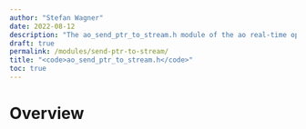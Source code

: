 ```yaml
---
author: "Stefan Wagner"
date: 2022-08-12
description: "The ao_send_ptr_to_stream.h module of the ao real-time operating system."
draft: true
permalink: /modules/send-ptr-to-stream/
title: "<code>ao_send_ptr_to_stream.h</code>"
toc: true
---
```


# Overview
